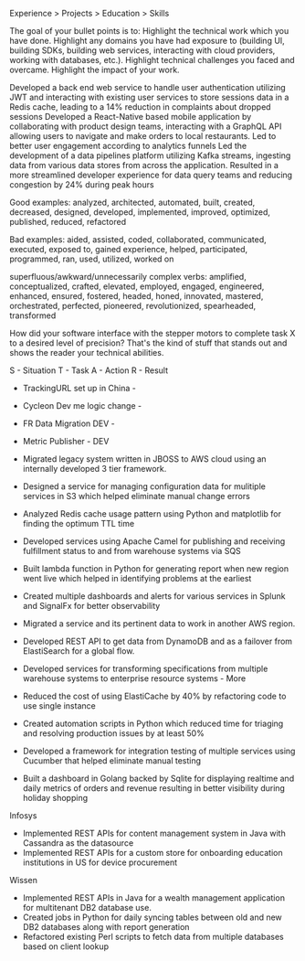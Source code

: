 Experience > Projects > Education > Skills

The goal of your bullet points is to:
Highlight the technical work which you have done.
Highlight any domains you have had exposure to (building UI, building SDKs, building web services, interacting with cloud providers, working with databases, etc.).
Highlight technical challenges you faced and overcame.
Highlight the impact of your work.

Developed a back end web service to handle user authentication utilizing JWT and interacting with existing user services to store sessions data in a Redis cache, leading to a 14% reduction in complaints about dropped sessions
Developed a React-Native based mobile application by collaborating with product design teams, interacting with a GraphQL API allowing users to navigate and make orders to local restaurants. Led to better user engagement according to analytics funnels
Led the development of a data pipelines platform utilizing Kafka streams, ingesting data from various data stores from across the application. Resulted in a more streamlined developer experience for data query teams and reducing congestion by 24% during peak hours

Good examples: analyzed, architected, automated, built, created, decreased, designed, developed, implemented, improved, optimized, published, reduced, refactored

Bad examples: aided, assisted, coded, collaborated, communicated, executed, exposed to, gained experience, helped, participated, programmed, ran, used, utilized, worked on

superfluous/awkward/unnecessarily complex verbs: amplified, conceptualized, crafted, elevated, employed, engaged, engineered, enhanced, ensured, fostered, headed, honed, innovated, mastered, orchestrated, perfected, pioneered, revolutionized, spearheaded, transformed

How did your software interface with the stepper motors to complete task X to a desired level of precision? That's the kind of stuff that stands out and shows the reader your technical abilities.

S - Situation
T - Task
A - Action
R - Result

- TrackingURL set up in China - 
- Cycleon Dev me logic change - 
- FR Data Migration DEV - 
- Metric Publisher - DEV

- Migrated legacy system written in JBOSS to AWS cloud using an internally developed 3 tier framework.
- Designed a service for managing configuration data for mulitiple services in S3 which helped eliminate manual change errors
- Analyzed Redis cache usage pattern using Python and matplotlib for finding the optimum TTL time

- Developed services using Apache Camel for publishing and receiving fulfillment status to and from warehouse systems via SQS
- Built lambda function in Python for generating report when new region went live which helped in identifying problems at the earliest
- Created multiple dashboards and alerts for various services in Splunk and SignalFx for better observability
- Migrated a service and its pertinent data to work in another AWS region.

- Developed REST API to get data from DynamoDB and as a failover from ElastiSearch for a global flow.
- Developed services for transforming specifications from multiple warehouse systems to enterprise resource systems - More 
- Reduced the cost of using ElastiCache by 40% by refactoring code to use single instance
- Created automation scripts in Python which reduced time for triaging and resolving production issues by at least 50% 
- Developed a framework for integration testing of multiple services using Cucumber that helped eliminate manual testing
- Built a dashboard in Golang backed by Sqlite for displaying realtime and daily metrics of orders and revenue resulting in better visibility during holiday shopping



Infosys
- Implemented REST APIs for content management system in Java with Cassandra as the datasource
- Implemented REST APIs for a custom store for onboarding education institutions in US for device procurement

Wissen

- Implemented REST APIs in Java for a wealth management application for multitenant DB2 database use.
- Created jobs in Python for daily syncing tables between old and new DB2 databases along with report generation
- Refactored existing Perl scripts to fetch data from multiple databases based on client lookup